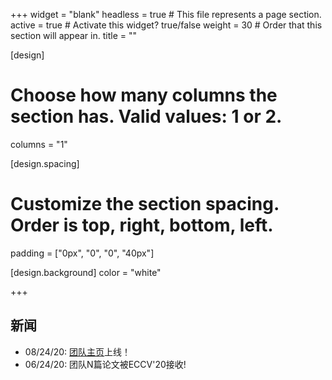 +++
widget = "blank"
headless = true  # This file represents a page section.
active = true  # Activate this widget? true/false
weight = 30  # Order that this section will appear in.
title = ""

[design]
  # Choose how many columns the section has. Valid values: 1 or 2.
  columns = "1"

[design.spacing]
  # Customize the section spacing. Order is top, right, bottom, left.
  padding = ["0px", "0", "0", "40px"]

[design.background]
  color = "white"

+++

## **新闻**
- 08/24/20: [团队主页](https://hu-lab.netlify.app)上线！
- 06/24/20: 团队N篇论文被ECCV'20接收!

